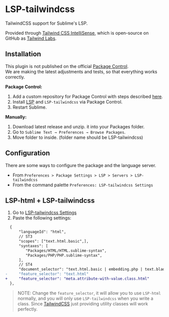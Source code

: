 # LSP-tailwindcss

TailwindCSS support for Sublime's LSP.

Provided through [Tailwind CSS IntelliSense](https://marketplace.visualstudio.com/items?itemName=bradlc.vscode-tailwindcss), which is open-source on GitHub as [Tailwind Labs](https://github.com/tailwindlabs/tailwindcss-intellisense).

## Installation

This plugin is not published on the official [Package Control](https://packagecontrol.io/).\
We are making the latest adjustments and tests, so that everything works correctly.

**Package Control:**

1. Add a custom repository for Package Control with steps described [here](https://github.com/jfcherng-sublime/ST-my-package-control/blob/master/README.md#usage).
2. Install [LSP](https://packagecontrol.io/packages/LSP) and `LSP-tailwindcss` via Package Control.
3. Restart Sublime.

**Manually:**

1. Download latest release and unzip. it into your Packages folder.
2. Go to `Sublime Text → Preferences → Browse Packages`.
3. Move folder to inside. (folder name should be LSP-tailwindcss)

## Configuration

There are some ways to configure the package and the language server.

- From `Preferences > Package Settings > LSP > Servers > LSP-tailwindcss`
- From the command palette `Preferences: LSP-tailwindcss Settings`

## LSP-html + LSP-tailwindcss

1. Go to [LSP-tailwindcss Settings](#configuration)
2. Paste the following settings:

```diff
  {
      "languageId": "html",
      // ST3
      "scopes": ["text.html.basic",],
      "syntaxes": [
         "Packages/HTML/HTML.sublime-syntax",
         "Packages/PHP/PHP.sublime-syntax",
      ],
      // ST4
      "document_selector": "text.html.basic | embedding.php | text.blade",
-     "feature_selector": "text.html"
+     "feature_selector": "meta.attribute-with-value.class.html"
  },
```
> NOTE: Change the `feature_selector`, it will allow you to use `LSP-html` normally, and you will only use `LSP-tailwindcss` when you write a class.
Since [TailwindCSS](https://tailwindcss.com/) just providing utility classes will work perfectly.

